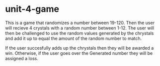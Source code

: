 # unit-4-game


This is a game that randomizes a number between 19-120. Then the user will recieve 4 crystals with a random number between 1-12.
The user will then be challenged to use the random values generated by the chrystals and add it up to equal the amount of the random number to match.

If the user succesfully adds up the chrystals then they will be awarded a win. Otherwise, if the user goes over the Generated number they will be assigned a loss.

